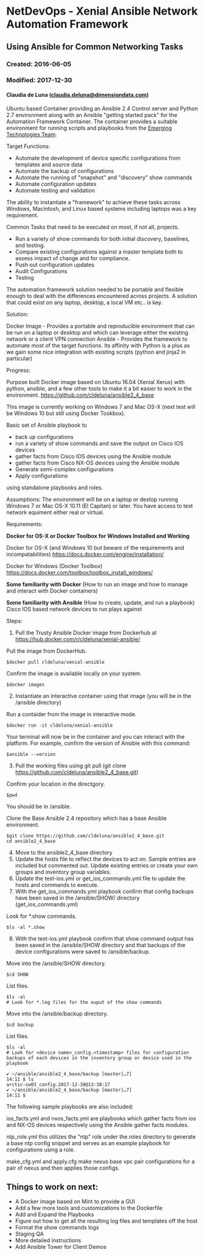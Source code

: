 # NetDevOps - Xenial Ansible Network Automation Framework
## Using Ansible for Common Networking Tasks
### Created:  2016-06-05  
### Modified: 2017-12-30
#### Claudia de Luna (claudia.deluna@dimensiondata.com)

Ubuntu based Container providing an Ansible 2.4 Control server and Python 2.7 environment along with an Ansible "getting started pack" for the Automation Framework Container.  The container provides a suitable environment for running scripts and playbooks from the [Emerging Technologies Team](https://dimensiondata.sharepoint.com/teams/ncgg1/SitePages/Main.aspx).

Target Functions:
- Automate the development of device specific configurations from templates and source data
- Automate the backup of configurations
- Automate the running of "snapshot" and "discovery" show commands
- Automate configuration updates
- Automate testing and validation

The ability to instantiate a "framework" to achieve these tasks across Windows, Macintosh, and Linux based systems including laptops was a key requirement.

Common Tasks that need to be executed on most, if not all, projects.

* Run a variety of show commands for both initial discovery, baselines, and testing.
* Compare existing configurations against a master template both to assess impact of change and for compliance.
* Push out configuration updates
* Audit Configurations
* Testing

The automation framework solution needed to be portable and flexible enough to deal with the differences encountered across projects.  A solution that could exist on any laptop, desktop, a local VM etc.. is key.

Solution:

Docker Image - Provides a portable and reproducible environment that can be run on a laptop or desktop and which can leverage either the existing network or a client VPN connection
Ansible - Provides the framework to automate most of the target functions.  Its affinity with Python is a plus as we gain some nice integration with existing scripts (python and jinja2 in particular)


Progress:

Purpose built Docker image based on Ubuntu 16.04 (Xenial Xerus) with python, ansible, and a few other tools to make it a bit easier to work in the environment.
https://github.com/cldeluna/ansible2_4_base

This image is currently working on Windows 7 and Mac OS-X (next test will be Windows 10 but still using Docker Tookbox).

Basic set of Ansible playbook to 
- back up configurations 
- run a variety of show commands and save the output on Cisco IOS devices
- gather facts from Cisco IOS devices using the Ansible module
- gather facts from Cisco NX-OS devices using the Ansible module
- Generate semi-complex configurations
- Apply configurations

using standalone playbooks and roles.

Assumptions:
The environment will be on a laptop or destop running Windows 7 or Mac OS-X 10.11 (El Capitan) or later.
You have access to test network equiment either real or virtual.

Requirements:

 **Docker for OS-X or Docker Toolbox for Windows Installed and Working**

 Docker for OS-X (and Windows 10 but beware of the requirements and incompatabilities)
 https://docs.docker.com/engine/installation/

 Docker for Windows (Docker Toolbox)
 https://docs.docker.com/toolbox/toolbox_install_windows/

 **Some familiarity with Docker** (How to run an image and how to manage and interact with Docker containers)

 **Some familiarity with Ansible** (How to create, update, and run a playbook)
 Cisco IOS based network devices to run plays against
 

Steps:

1. Pull the Trusty Ansible Docker image from Dockerhub at https://hub.docker.com/r/cldeluna/xenial-ansible/

Pull the image from DockerHub.
```
$docker pull cldeluna/xenial-ansible
```
Confirm the image is available locally on your system.
```
$docker images
```
2. Instantiate an interactive container using that image (you will be in the /ansible directory)

Run a contaider from the image in interactive mode.
```
$docker run -it cldeluna/xenial-ansible
```
Your terminal will now be in the container and you can interact with the platform. For example, confirm the version of Ansible with this command:
```
$ansible --version
```
3. Pull the working files using git pull (git clone https://github.com/cldeluna/ansible2_4_base.git)

Confirm your location in the directgory.
```
$pwd
```
You should be in /ansible.

Clone the Base Ansible 2.4 repository which has a base Ansible environment.
```
$git clone https://github.com/cldeluna/ansible2_4_base.git
cd ansible2_4_base
```
4. Move to the ansible2_4_base directory
5. Update the hosts file to reflect the devices to act on. Sample entries are included but commented out. Update existing entries or create your own groups and inventory group variables.
6. Update the test-ios.yml or get_ios_commands.yml file to update the hosts and commands to execute.
7. With the get_ios_commands.yml playbook confirm that config backups have been saved in the /ansible/SHOW/ directory (get_ios_commands.yml)

Look for *.show commands.
```
$ls -al *.show
```
8. With the test-ios.yml playbook confirm that show command output has been saved in the /ansible/SHOW directory and that backups of the device configurations were saved to /ansible/backup.

Move into the /ansible/SHOW directory.
```
$cd SHOW
```
List files.
```
$ls -al
# Look for *.log files for the ouput of the show commands
```

Move into the /ansible/backup directory.
```
$cd backup
```
List files.
```
$ls -al
# Look for <device name>_config.<timestamp> files for configuration backups of each devices in the inventory group or device used in the playbook

✔ ~/ansible/ansible2_4_base/backup [master|…7] 
14:11 $ ls
arctic-sw03_config.2017-12-30@13:38:17
✔ ~/ansible/ansible2_4_base/backup [master|…7] 
14:11 $ 

```

The following sample playbooks are also included:

ios_facts.yml and nxos_facts.yml are playbooks which gather facts from ios and NX-OS devices respectively using the Ansible gather facts modules. 

ntp_role.yml
this utilizes the "ntp" role under the roles directory to generate a base ntp config snippet and serves as an example playbook for configurations using a role.

make_cfg.yml and apply.cfg make nexus base vpc pair configurations for a pair of nexus and then applies those configs.



## Things to work on next:

+ A Docker image based on Mint to provide a GUI
+ Add a few more tools and customizations to the Dockerfile
+ Add and Expand the Playbooks
+ Figure out how to get all the resulting log files and templates off the host
+ Format the show commands logs
+ Staging QA
+ More detailed instructions
+ Add Ansible Tower for Client Demos


<script src="https://gist.github.com/jonschlinkert/5854601.js"></script>